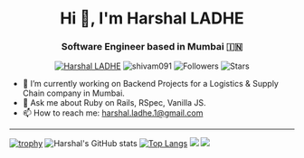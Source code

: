 <h1 align="center">Hi 👋, I'm Harshal LADHE</h1>
<h3 align="center">Software Engineer based in Mumbai 🇮🇳</h3>
<div align="center">
  
  [![Harshal LADHE](https://img.shields.io/badge/Harshal-LADHE-blue.svg)](https://shields.io/)
  <img src="https://komarev.com/ghpvc/?username=shivam091&label=Profile%20views&color=0e75b6&style=flat" alt="shivam091" /> 
  ![Followers](https://img.shields.io/github/followers/shivam091) 
  ![Stars](https://img.shields.io/github/stars/shivam091?label=Profile%20Stars&logo=Profile%20stars) 

</div>


- 🔭  I’m currently working on Backend Projects for a Logistics & Supply Chain company in Mumbai.
- 💬 Ask me about Ruby on Rails, RSpec, Vanilla JS.
- 📫 How to reach me: <a href="mailto:harshal.ladhe.1@gmail.com">harshal.ladhe.1@gmail.com</a>

------------------------------

[![trophy](https://github-profile-trophy.vercel.app/?username=shivam091&margin-w=8)](https://github.com/ryo-ma/github-profile-trophy)
![Harshal's GitHub stats](https://github-readme-stats.vercel.app/api?username=shivam091&show_icons=true&include_all_commits=true&count_private=true&show=reviews,discussions_started,discussions_answered,prs_merged,prs_merged_percentage)
[![Top Langs](https://github-readme-stats.vercel.app/api/top-langs/?username=shivam091&layout=pie)](https://github.com/anuraghazra/github-readme-stats)
![](https://github-readme-streak-stats.herokuapp.com/?user=shivam091&theme=light&hide_border=false)
![](https://github-readme-activity-graph.vercel.app/graph?username=shivam091&color=000&bg_color=fff&line=0969da&point=1a7f37&area=true&area_color=59636e)

